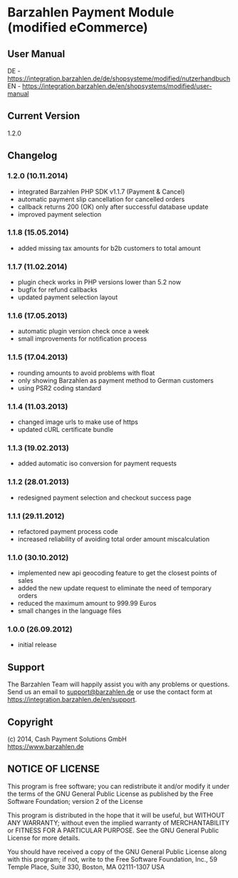 # Barzahlen Payment Module (modified eCommerce)

## User Manual
DE - https://integration.barzahlen.de/de/shopsysteme/modified/nutzerhandbuch  
EN - https://integration.barzahlen.de/en/shopsystems/modified/user-manual

## Current Version
1.2.0

## Changelog

### 1.2.0 (10.11.2014)
* integrated Barzahlen PHP SDK v1.1.7 (Payment & Cancel)
* automatic payment slip cancellation for cancelled orders
* callback returns 200 (OK) only after successful database update
* improved payment selection

### 1.1.8 (15.05.2014)
* added missing tax amounts for b2b customers to total amount

### 1.1.7 (11.02.2014)
* plugin check works in PHP versions lower than 5.2 now
* bugfix for refund callbacks
* updated payment selection layout

### 1.1.6 (17.05.2013)
* automatic plugin version check once a week
* small improvements for notification process

### 1.1.5 (17.04.2013)
* rounding amounts to avoid problems with float
* only showing Barzahlen as payment method to German customers
* using PSR2 coding standard

### 1.1.4 (11.03.2013)
* changed image urls to make use of https
* updated cURL certificate bundle

### 1.1.3 (19.02.2013)
* added automatic iso conversion for payment requests

### 1.1.2 (28.01.2013)
* redesigned payment selection and checkout success page

### 1.1.1 (29.11.2012)
* refactored payment process code
* increased reliability of avoiding total order amount miscalculation

### 1.1.0 (30.10.2012)
* implemented new api geocoding feature to get the closest points of sales
* added the new update request to eliminate the need of temporary orders
* reduced the maximum amount to 999.99 Euros
* small changes in the language files

### 1.0.0 (26.09.2012)
* initial release

## Support
The Barzahlen Team will happily assist you with any problems or questions. Send us an email to support@barzahlen.de or use the contact form at https://integration.barzahlen.de/en/support.

## Copyright
(c) 2014, Cash Payment Solutions GmbH  
https://www.barzahlen.de

## NOTICE OF LICENSE
This program is free software; you can redistribute it and/or modify it under the terms of the GNU General Public License as published by the Free Software Foundation; version 2 of the License

This program is distributed in the hope that it will be useful, but WITHOUT ANY WARRANTY; without even the implied warranty of MERCHANTABILITY or FITNESS FOR A PARTICULAR PURPOSE. See the GNU General Public License for more details.

You should have received a copy of the GNU General Public License along with this program; if not, write to the Free Software Foundation, Inc., 59 Temple Place, Suite 330, Boston, MA 02111-1307 USA